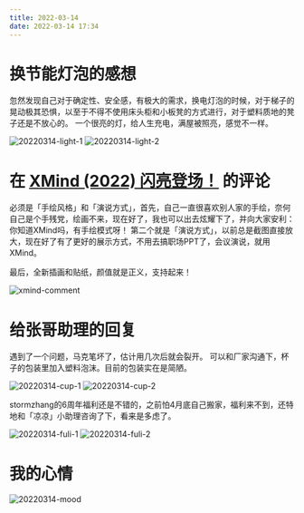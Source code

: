 ```yaml
---
title: 2022-03-14
date: 2022-03-14 17:34
---
```


# 换节能灯泡的感想

忽然发现自己对于确定性、安全感，有极大的需求，换电灯泡的时候，对于梯子的晃动极其恐惧，以至于不得不使用床头柜和小板凳的方式进行，对于塑料质地的凳子还是不放心的。
一个很亮的灯，给人生充电，满屋被照亮，感觉不一样。

![20220314-light-1](http://images.iotop.work/uPic/20220314-light-1.jpg)
![20220314-light-2](http://images.iotop.work/uPic/20220314-light-2.jpg)

# 在 [XMind (2022) 闪亮登场！](https://mp.weixin.qq.com/s/bwErDLm-J3DJjrrX2qZV-g) 的评论

必须是「手绘风格」和「演说方式」，首先，自己一直很喜欢别人家的手绘，奈何自己是个手残党，绘画不来，现在好了，我也可以出去炫耀下了，并向大家安利：你知道XMind吗，有手绘模式呀！
第二个就是「演说方式」，以前总是截图直接放大，现在好了有了更好的展示方式，不用去搞职场PPT了，会议演说，就用XMind。

最后，全新插画和贴纸，颜值就是正义，支持起来！

![xmind-comment](http://images.iotop.work/uPic/20220314-xmind-comment.jpg)

# 给张哥助理的回复

遇到了一个问题，马克笔坏了，估计用几次后就会裂开。
可以和厂家沟通下，杯子的包装里加入塑料泡沫。目前的包装实在是简陋。

![20220314-cup-1](http://images.iotop.work/uPic/20220314-cup-1.jpg)
![20220314-cup-2](http://images.iotop.work/uPic/20220314-cup-2.jpg)

stormzhang的6周年福利还是不错的，之前怕4月底自己搬家，福利来不到，还特地和「凉凉」小助理咨询了下，看来是多虑了。

![20220314-fuli-1](http://images.iotop.work/uPic/20220314-fuli-1.jpg)
![20220314-fuli-2](http://images.iotop.work/uPic/20220314-fuli-2.jpg)

# 我的心情

![20220314-mood](http://images.iotop.work/uPic/20220314-mood-20220314.jpg)